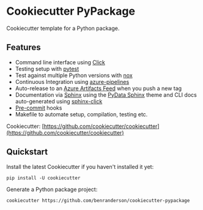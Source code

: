 # Cookiecutter PyPackage

Cookiecutter template for a Python package.

## Features

- Command line interface using [Click](https://click.palletsprojects.com/en/8.1.x/)
- Testing setup with [pytest](https://docs.pytest.org/en/stable/)
- Test against multiple Python versions with [nox](https://nox.thea.codes/en/stable/)
- Continuous Integration using [azure-pipelines](https://azure.microsoft.com/en-gb/services/devops/pipelines/)
- Auto-release to an [Azure Artifacts Feed](https://azure.microsoft.com/en-us/services/devops/artifacts/) when you push a new tag
- Documentation via [Sphinx](https://www.sphinx-doc.org/en/master/) using the [PyData Sphinx](https://pydata-sphinx-theme.readthedocs.io/en/stable/) theme and CLI docs auto-generated using [sphinx-click](https://github.com/click-contrib/sphinx-click)
- [Pre-commit](https://pre-commit.com) hooks
- Makefile to automate setup, compilation, testing etc.

Cookiecutter: [https://github.com/cookiecutter/cookiecutter](https://github.com/cookiecutter/cookiecutter)

## Quickstart

Install the latest Cookiecutter if you haven't installed it yet:

```shell
pip install -U cookiecutter
```

Generate a Python package project:

```shell
cookiecutter https://github.com/benranderson/cookiecutter-pypackage
```
